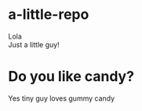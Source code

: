 # a-little-repo
Lola <br />
Just a little guy!

# Do you like candy?

Yes tiny guy loves gummy candy
